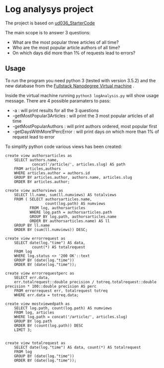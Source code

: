 # Log analysys project

The project is based on [ud036_StarterCode](https://github.com/adarsh0806/ud036_StarterCode)

The main scope is to answer 3 questions:
* What are the most popular three articles of all time?
* Who are the most popular article authors of all time?
* On which days did more than 1% of requests lead to errors? 

## Usage
To run the program you need python 3 (tested with version 3.5.2) and the new database from the [Fullstack Nanodegree Virtual machine](https://github.com/udacity/fullstack-nanodegree-vm) .

Inside the virtual machine running `python3 logAnalysis.py` will show usage message.
There are 4 possible paramaters to pass:
* -a : will print results for all the 3 questions
* -getMostPopular3Articles : will print the 3 most popular articles of all time
* -getMostPopularAuthors : will print authors ordered, most popular first
* -getDaysWithMore1PercError : will print days on which more than 1% of request lead to error

To simplify python code various views has been created:

```
create view authorsarticles as
    SELECT authors.name,
            concat('/article/', articles.slug) AS path
    FROM articles,authors
    WHERE articles.author = authors.id
    GROUP BY articles.author, authors.name, articles.slug
    ORDER BY articles.author;

create view authorviews as
    SELECT ll.name, sum(ll.numviews) AS totalviews
    FROM ( SELECT authorsarticles.name,
                  count(log.path) AS numviews
           FROM log, authorsarticles
           WHERE log.path = authorsarticles.path
           GROUP BY log.path, authorsarticles.name
           ORDER BY authorsarticles.name) AS ll
    GROUP BY ll.name
    ORDER BY (sum(ll.numviews)) DESC;

create view errorrequest as
    SELECT date(log."time") AS data,
            count(*) AS totalrequest
    FROM log
    WHERE log.status <> '200 OK'::text
    GROUP BY (date(log."time"))
    ORDER BY (date(log."time"));

create view errorrequestperc as
	SELECT err.data,
    err.totalrequest::double precision / totreq.totalrequest::double precision * 100::double precision AS perc
    FROM errorrequest err, totalrequest totreq
    WHERE err.data = totreq.data;

create view mostviewedpath as 
	SELECT log.path, count(log.path) AS numviews
    FROM log, articles
    WHERE log.path = concat('/article/', articles.slug)
    GROUP BY log.path
    ORDER BY (count(log.path)) DESC
    LIMIT 3;


create view totalrequest as 
    SELECT date(log."time") AS data, count(*) AS totalrequest
    FROM log
    GROUP BY (date(log."time"))
    ORDER BY (date(log."time"));


```
